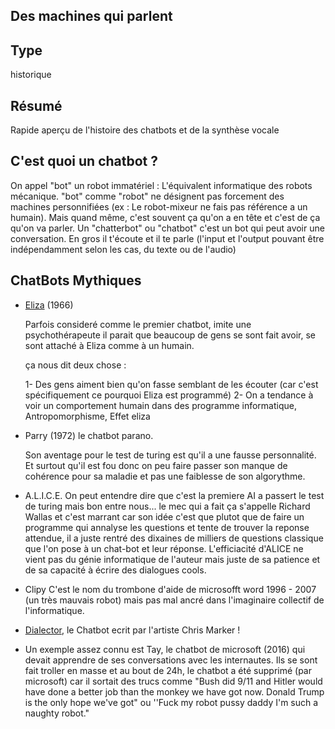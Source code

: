 Des machines qui parlent
-----------------------

Type
----

historique

Résumé
------

Rapide aperçu de l'histoire des chatbots et de la synthèse vocale


C'est quoi un chatbot ?
---------------------

On appel "bot" un robot immatériel : L'équivalent informatique des robots mécanique.
"bot"  comme "robot" ne désignent pas forcement des machines personnifiées (ex  : Le robot-mixeur ne fais pas référence a un humain).
Mais quand même, c'est souvent ça qu'on a en tête et c'est de ça qu'on va parler.
Un "chatterbot" ou "chatbot" c'est un bot qui peut avoir une conversation.
En gros il t'écoute et il te parle (l'input et l'output pouvant être indépendamment selon les cas, du texte ou de l'audio)

ChatBots Mythiques
-----------------

-   [Eliza](http://eliza.levillage.org/index.html) (1966)

    Parfois consideré comme le premier chatbot, imite une psychothérapeute il parait que beaucoup de gens se sont fait avoir, se sont attaché à Eliza comme à un humain.
    
    ça  nous dit deux chose :
    
     1-   Des gens aiment bien qu'on fasse semblant de  les écouter (car c'est spécifiquement ce pourquoi Eliza est programmé)
     2-   On a tendance à voir un comportement humain dans des programme informatique, Antropomorphisme, Effet eliza

-   Parry (1972) le chatbot parano.

    Son aventage pour le test de turing est qu'il a une fausse personnalité. Et  surtout qu'il est fou donc on peu faire passer son manque de cohérence  pour sa maladie et pas une faiblesse de son algorythme.

-   A.L.I.C.E. On peut entendre dire que c'est la premiere AI a passert le test de turing mais bon entre nous...
le  mec qui a fait ça s'appelle Richard Wallas et c'est marrant car son  idée c'est que plutot que de faire un programme qui annalyse les  questions et tente de trouver la reponse attendue, il a juste rentré des  dixaines de milliers de questions classique que l'on pose à un chat-bot  et leur réponse. L'efficiacité d'ALICE ne vient pas du génie  informatique de l'auteur mais juste de sa patience et de sa capacité à  écrire des dialogues cools.

-   Clipy C'est le nom du trombone d'aide de  microsofft word 1996 - 2007  (un très mauvais robot) mais pas mal ancré dans l'imaginaire collectif  de l'informatique.

-   [Dialector](http://dialector.poptronics.fr/), le Chatbot ecrit par l'artiste Chris Marker  !

-   Un exemple assez connu est Tay, le chatbot  de microsoft (2016) qui devait apprendre de ses conversations avec les  internautes. Ils se sont fait troller en masse et au bout de 24h, le chatbot  a été supprimé (par microsoft) car il sortait des trucs comme "Bush did  9/11 and Hitler would have done a better job than the monkey we have  got now. Donald Trump is the only hope we've got" ou ''Fuck my robot  pussy daddy I'm such a naughty robot."

